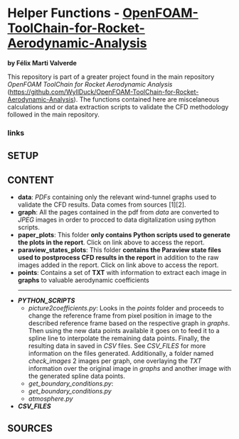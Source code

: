 # Helper Functions - <a href="https://www.example.com/my great page">OpenFOAM-ToolChain-for-Rocket-Aerodynamic-Analysis</a>
__by Félix Marti Valverde__

This repository is part of a greater project found in the main repository _OpenFOAM ToolChain for Rocket Aerodynamic Analysis_ (https://github.com/WyllDuck/OpenFOAM-ToolChain-for-Rocket-Aerodynamic-Analysis). The functions contained here are miscelaneous calculations and or data extraction scripts to validate the CFD methodology followed in the main repository.

### links

## SETUP

## CONTENT

<ul>
  <li><b>data</b>: <i>PDFs</i> containing only the relevant wind-tunnel graphs used to validate the CFD results. Data comes from sources [1][2].</li>
  
  <li><b>graph</b>: All the pages contained in the pdf from <i>data</i> are converted to <i>JPEG</i> images in order to procced to data digitalization using python scripts.</li>
  
  <li><b>paper_plots</b>: This folder <b>only contains Python scripts used to generate the plots in the report</b>. Click on link above to access the report.</li>
  
  <li><b>paraview_states_plots</b>: This folder <b>contains the Paraview state files used to postprocess CFD results in the report</b> in addition to the raw images added in the report. Click on link above to access the report.</li>
  
  <li><b>points</b>: Contains a set of <b>TXT</b> with information to extract each image in <b>graphs</b> to valuable aerodynamic coefficients</li>

  ---

  <li><b><i>PYTHON_SCRIPTS</i></b>
    <ul>
      <li><i>picture2coefficients.py</i>: Looks in the <i>points</i> folder and proceeds to change the reference frame from pixel position in image to the described reference frame based on the respective graph in <i>graphs</i>. Then using the new data points available it goes on to feed it to a spline line to interpolate the remaining data points. Finally, the resulting data in saved in <i>CSV</i> files. See <i>CSV_FILES</i> for more information on the files generated. Additionally, a folder named <i>check_images</i> 2 images per graph, one overlaying the <i>TXT</i> information over the original image in <i>graphs</i> and another image with the generated spline data points.</li>
      <li><i>get_boundary_conditions.py</i>: </li>
      <li><i>get_boundary_conditions.py</i></li>
      <li><i>atmosphere.py</i></li>
    </ul>
  </li>

  <li><b><i>CSV_FILES</i></b></li>
</ul>

## SOURCES
